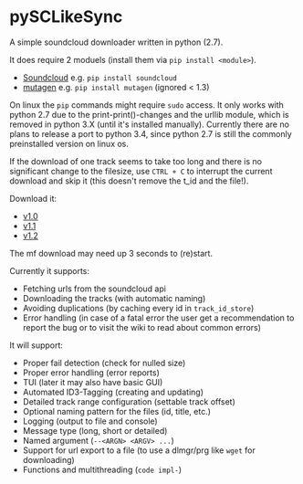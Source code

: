 pySCLikeSync
============

A simple soundcloud downloader written in python (2.7).

It does require 2 moduels (install them via `pip install <module>`).

* [Soundcloud](https://github.com/soundcloud/soundcloud-python) e.g. `pip install soundcloud`
* [mutagen](https://bitbucket.org/lazka/mutagen) e.g. `pip install mutagen` (ignored < 1.3)

On linux the `pip` commands might require `sudo` access. It only works with python 2.7 due to the print-print()-changes and the urllib module, which is removed in python 3.X (until it's installed manually). Currently there are no plans to release a port to python 3.4, since python 2.7 is still the commonly preinstalled version on linux os.

If the download of one track seems to take too long and there is no significant change to the filesize, use `CTRL + C` to interrupt the current download and skip it (this doesn't remove the t_id and the file!).

Download it:
* [v1.0](http://download1324.mediafire.com/m142bqeg5ikg/zt4x9ixu56rw4b5/pySCLikeSync-v1.0.py)
* [v1.1](http://download944.mediafire.com/501ls0eo9pfg/7oryhqnbjzrn8ec/pySCLikeSync-v1.1.py)
* [v1.2](http://download1512.mediafire.com/zsv071ksr6vg/2s3tbob9pzu27f3/pySCLikeSync-v1.2.py)

The mf download may need up 3 seconds to (re)start.

Currently it supports:
* Fetching urls from the soundcloud api
* Downloading the tracks (with automatic naming)
* Avoiding duplications (by caching every id in `track_id_store`)
* Error handling (in case of a fatal error the user get a recommendation to report the bug or to visit the wiki to read about common errors)

It will support:
* Proper fail detection (check for nulled size)
* Proper error handling (error reports)
* TUI (later it may also have basic GUI)
* Automated ID3-Tagging (creating and updating)
* Detailed track range configuration (settable track offset)
* Optional naming pattern for the files (id, title, etc.)
* Logging (output to file and console)
* Message type (long, short or detailed)
* Named argument (`--<ARGN> <ARGV> ...`)
* Support for url export to a file (to use a dlmgr/prg like `wget` for downloading)
* Functions and multithreading (`code impl-`)
